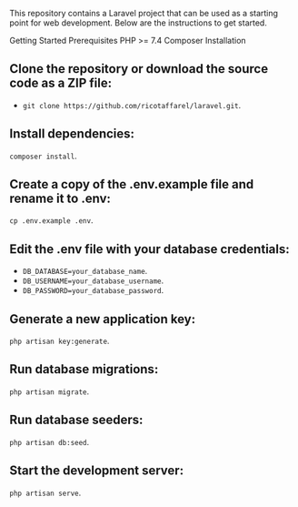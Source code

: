 This repository contains a Laravel project that can be used as a starting point for web development. Below are the instructions to get started.

Getting Started
Prerequisites
PHP >= 7.4
Composer
Installation

## Clone the repository or download the source code as a ZIP file:

* `git clone https://github.com/ricotaffarel/laravel.git`.

## Install dependencies:
`composer install`.

## Create a copy of the .env.example file and rename it to .env:
`cp .env.example .env`.

## Edit the .env file with your database credentials:
* `DB_DATABASE=your_database_name`.
* `DB_USERNAME=your_database_username`.
* `DB_PASSWORD=your_database_password`.

## Generate a new application key:
`php artisan key:generate`.

## Run database migrations:
`php artisan migrate`.

## Run database seeders:
`php artisan db:seed`.

## Start the development server:
`php artisan serve`.